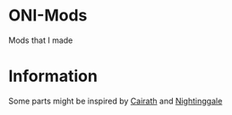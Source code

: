# ONI-Mods
 Mods that I made


# Information
Some parts might be inspired by [Cairath](https://github.com/Cairath/ONI-Mods) and [Nightinggale](https://github.com/Nightinggale/ONI-mods)
